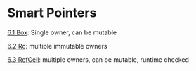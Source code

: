 # Smart Pointers
[6.1 Box](box.md): Single owner, can be mutable

[6.2 Rc](rc.md): multiple immutable owners

[6.3 RefCell](refCell.md): multiple owners, can be mutable, runtime checked

